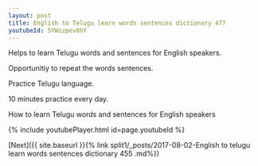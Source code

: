 ```yaml
---
layout: post
title: English to Telugu learn words sentences dictionary 477 
youtubeId: 5YWzzpev8hY
---
```

 
 
Helps to learn Telugu words and sentences for English speakers.

Opportunitiy to repeat the words sentences. 

Practice Telugu language. 
 
10 minutes practice every day. 
 
How to learn Telugu words and sentences for English speakers 
 
{% include youtubePlayer.html id=page.youtubeId %}
 
 
[Next]({{ site.baseurl }}{% link  split1/_posts/2017-08-02-English to telugu learn words sentences dictionary 455 .md%})
 
